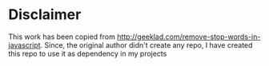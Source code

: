 # Disclaimer

This work has been copied from http://geeklad.com/remove-stop-words-in-javascript. Since, the original author didn't create any repo, I have created this repo to use it as dependency in my projects
